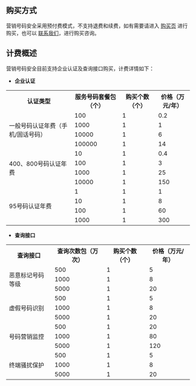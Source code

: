 ## 购买方式
营销号码安全采用预付费模式，不支持退费和续费，如有需要请进入 [购买页]() 进行购买，也可以 [联系我们](https://cloud.tencent.com/about/connect)，进行购买咨询。
## 计费概述
营销号码安全目前支持企业认证及查询接口购买，计费详情如下：
- **企业认证**
<table>
<tr><th>认证类型</th><th>服务号码套餐包（个）</th><th>购买个数（个）</th><th>价格（万元/年）</th></tr>
<tr><td rowspan="4">一般号码认证年费（手机/固话号码）</td><td>100</td><td>1</td><td>0.2</td></tr>
<tr><td>1000</td><td>1</td><td>1</td></tr>
<tr><td>10000</td><td>1</td><td>6</td></tr>
<tr><td>100000</td><td>1</td><td>14</td></tr>
<tr><td rowspan="4">400、800号码认证年费</td><td>10</td><td>1</td><td>0.4</td></tr>
<tr><td>100</td><td>1</td><td>3</td></tr>
<tr><td>1000</td><td>1</td><td>25</td></tr>
<tr><td>10000</td><td>1</td><td>150</td></tr>
<tr><td rowspan="4">95号码认证年费</td><td>1</td><td>1</td><td>1</td></tr>
<tr><td>10</td><td>1</td><td>8</td></tr>
<tr><td>100</td><td>1</td><td>60</td></tr>
<tr><td>1000</td><td>1</td><td>300</td></tr>
</table>

- **查询接口**
<table>
<tr><th>查询接口</th><th>查询次数包（万次）</th><th>购买个数（个）</th><th>价格（万元/年）</th></tr>
<tr><td rowspan="3">恶意标记号码等级</td><td>500</td><td>1</td><td>5</td></tr>
<tr><td>1000</td><td>1</td><td>8</td></tr>
<tr><td>5000</td><td>1</td><td>20</td></tr>
<tr><td rowspan="3">虚假号码识别</td><td>500</td><td>1</td><td>5</td></tr>
<tr><td>1000</td><td>1</td><td>8</td></tr>
<tr><td>5000</td><td>1</td><td>20</td></tr>
<tr><td rowspan="3">号码营销监控</td><td>500</td><td>1</td><td>20</td></tr>
<tr><td>1000</td><td>1</td><td>80</td></tr>
<tr><td>5000</td><td>1</td><td>120</td></tr>
<tr><td rowspan="3">终端骚扰保护</td><td>500</td><td>1</td><td>5</td></tr>
<tr><td>1000</td><td>1</td><td>8</td></tr>
<tr><td>5000</td><td>1</td><td>20</td></tr>
</table>
